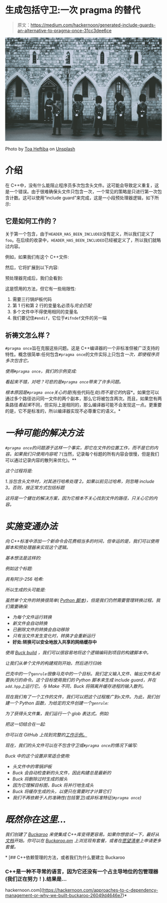 # 生成包括守卫:一次 pragma 的替代

> 原文：<https://medium.com/hackernoon/generated-include-guards-an-alternative-to-pragma-once-31cc3dee6ce>

![](img/470a332a6acbe537bb926dd76f4d8edf.png)

Photo by [Toa Heftiba](https://unsplash.com/photos/PxM8hw4j3ZY?utm_source=unsplash&utm_medium=referral&utm_content=creditCopyText) on [Unsplash](https://unsplash.com/?utm_source=unsplash&utm_medium=referral&utm_content=creditCopyText)

# 介绍

在 C++中，没有什么能阻止程序员多次包含头文件。这可能会导致定义重复，这是一个错误。由于很难确保头文件只包含一次，一个常见的策略是只进行第一次包含计数。这可以使用“include guard”来完成，这是一小段预处理器逻辑，如下所示:

## 它是如何工作的？

关于第一个包含，由于`HEADER_HAS_BEEN_INCLUDED`没有定义，所以我们定义了`foo`。在后续的收录中，`HEADER_HAS_BEEN_INCLUDED`已经被定义了，所以我们就略过内容。

例如，如果我们有这个 C++文件:

然后，它将扩展到以下内容:

预处理器完成后，我们会看到:

这是惯用的方法，但它有一些局限性:

1.  需要三行锅炉板代码
2.  第 1 行和第 2 行的变量名必须与*完全匹配*
3.  多个文件中不得使用相同的变量名
4.  我们要记住`#endif`，它位于`#ifndef`文件的另一端

## 祈祷文怎么样？

`#pragma once`旨在克服这些问题。这是 C++编译器的一个非标准但被广泛支持的特性。概念很简单:任何包含`#pragma once`的文件实际上只包含*一次，即使程序员多次包含它。*

*使用`#pragma once`，我们的示例变成:*

*看起来不错，对吧？可悲的是`#pragma once`带来了许多问题。*

*根本原因是`#pragma once`关心的是*(有些代码在*处)而不是它的*内容*。如果您可以通过多个路径访问同一文件的两个副本，那么它将被包含两次。而且，如果您有两条路径*看起来*不同，但实际上是相同的，那么编译器可能不会发现这一点。更重要的是，它不是标准的，所以编译器实现不必尊重它的语义。*

# *一种可能的解决方法*

*`#pragma once`的问题源于这样一个事实，即它在文件的位置工作，而不是它的内容。如果我们只使用内容呢？*(当然，记录每个标题的所有内容会很慢，但是我们可以通过记录内容的散列来优化)。**

*这个过程将是:*

*1.当包含头文件时，对其进行哈希处理
2。如果以前见过哈希，则忽略 include
3。否则，按正常方式包括标题*

*这将是一个健壮的解决方案，因为它根本不关心找到文件的路径，只关心它的内容。*

# *实施变通办法*

*向 C++标准中添加一个新命令会花费相当多的时间，但幸运的是，我们可以使用脚本和预处理器来实现这个逻辑。*

*基本想法是这样的:*

*例如这个标题:*

*具有阿沙-256 哈希:*

*所以生成的头可能是:*

*虽然单个文件的转换很简单( [Python 脚本](https://github.com/njlr/buck-include-guards/blob/84c3a67dcb5eb6d9924cacc4f2c33723beb6245a/scripts/add-include-guard.py))，但是我们仍然需要管理转换过程。我们需要确保:*

*   *为每个文件运行转换*
*   *新文件会自动转换*
*   *已删除文件的转换会自动移除*
*   *只有当文件发生变化时，转换才会重新运行*
*   **好处:转换可以安全地放入共享的网络缓存中**

*使用 [Buck build](https://buckbuild.com/) ，我们可以很容易地将这个逻辑编码到项目的构建脚本中。*

*让我们从单个文件的构建规则开始，然后进行归纳:*

*巴克中的一个`genrule`很像马克中的一个目标。我们定义输入文件、输出文件名和要执行的命令。这个目标使用我们的 Python 脚本来生成 include guard，并在`add.hpp`上运行它。与 Make 不同，Buck 将隔离并缓存进程的输入散列。*

*现在我们有了一个工作的文件，我们可以把这个过程推广到`n`文件。为此，我们创建一个 Python 函数，为给定的文件创建一个`genrule`:*

*为了获得头文件集，我们运行一个 glob 表达式。例如:*

*把这一切结合在一起:*

*你可以在 GitHub 上找到完整的[工作示例。](https://github.com/njlr/buck-include-guards)*

*现在，我们的头文件可以在不包含守卫或`#pragma once`的情况下编写:*

*Buck 中的这个设置非常适合使用:*

*   *头文件中的零锅炉板*
*   *Buck 会自动检查新的头文件，因此构建总是最新的*
*   *Buck 将删除过时生成的报头*
*   *因为它理解目标图，Buck 将并行地生成头*
*   *Buck 将缓存生成的头，以便只在需要时才计算它们*
*   *我们不再依赖于人的准确性(包括警卫)或非标准特征(`#pragma once`)*

# *既然你在这里…*

*我们创建了 [Buckaroo](https://github.com/LoopPerfect/buckaroo) 来使集成 C++库变得更容易。如果你想尝试一下，最好从[文档](https://buckaroo.readthedocs.io/en/latest/)开始。你可以在 [Buckaroo.pm](https://www.buckaroo.pm/) 上浏览现有套餐，或者在[愿望清单](https://github.com/LoopPerfect/buckaroo-wishlist)上申请更多套餐。*

*[](https://hackernoon.com/approaches-to-c-dependency-management-or-why-we-built-buckaroo-26049d4646e7) [## C++依赖管理的方法，或者我们为什么要建立 Buckaroo

### C++是一种不寻常的语言，因为它还没有一个占主导地位的包管理器(我们正在努力！).结果是…

hackernoon.com](https://hackernoon.com/approaches-to-c-dependency-management-or-why-we-built-buckaroo-26049d4646e7)*